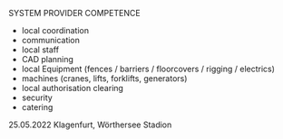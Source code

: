 SYSTEM PROVIDER COMPETENCE 

+ local coordination
+ communication
+ local staff
+ CAD planning
+ local Equipment (fences /  barriers / floorcovers / rigging / electrics)
+ machines (cranes, lifts, forklifts, generators)
+ local authorisation clearing
+ security
+ catering

25.05.2022 Klagenfurt, Wörthersee Stadion